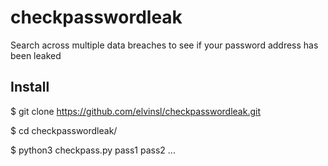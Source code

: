 # checkpasswordleak
Search across multiple data breaches to see if your password address has been leaked


## Install
$ git clone https://github.com/elvinsl/checkpasswordleak.git

$ cd checkpasswordleak/

$ python3 checkpass.py pass1 pass2 ...
